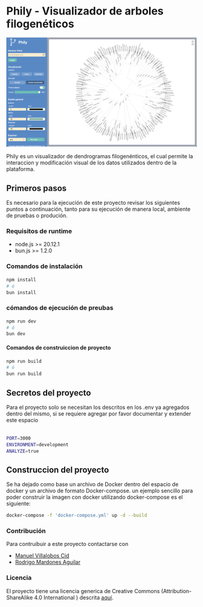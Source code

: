 # Phily - Visualizador de arboles filogenéticos

![](docs/portada.png)

Phily es un visualizador de dendrogramas filogenénticos, el cual permite la interaccion y modificación visual de los datos utilizados dentro de la plataforma.


## Primeros pasos

Es necesario para la ejecución de este proyecto revisar los siguientes puntos a continuación, tanto para su ejecución de manera local, ambiente de pruebas o produción.


### Requisitos de runtime
- node.js >= 20.12.1
- bun.js >= 1.2.0

### Comandos de instalación 

```bash
npm install
# ó
bun install
```

### cómandos de ejecución de preubas

```bash
npm run dev
# ó
bun dev
```

#### Comandos de construiccion de proyecto

```bash
npm run build
# ó
bun run build

```

## Secretos del proyecto

Para el proyecto solo se necesitan los descritos en los .env ya agregados dentro del mismo, si se requiere agregar por favor documentar y extender este espacio

```sh

PORT=3000
ENVIRONMENT=development
ANALYZE=true

```

## Construccion del proyecto

Se ha dejado como base un archivo de Docker dentro del espacio de docker y un archivo de formato Docker-compose. un ejemplo sencillo para poder construir la imagen con docker utilizando docker-compose es el siguiente:

```bash
docker-compose -f 'docker-compose.yml' up -d --build 
```

### Contribución

Para contruibuir a este proyecto contactarse con
* [Manuel Villalobos Cid](mailto:manuel.villalobos@usach.cl)
* [Rodrigo Mardones Aguilar](mailto:rodrigo.mardones.a@usach.cl)

### Licencia

El proyecto tiene una licencia generica de Creative Commons (Attribution-ShareAlike 4.0 International
) descrita [aquí](LICENSE).
